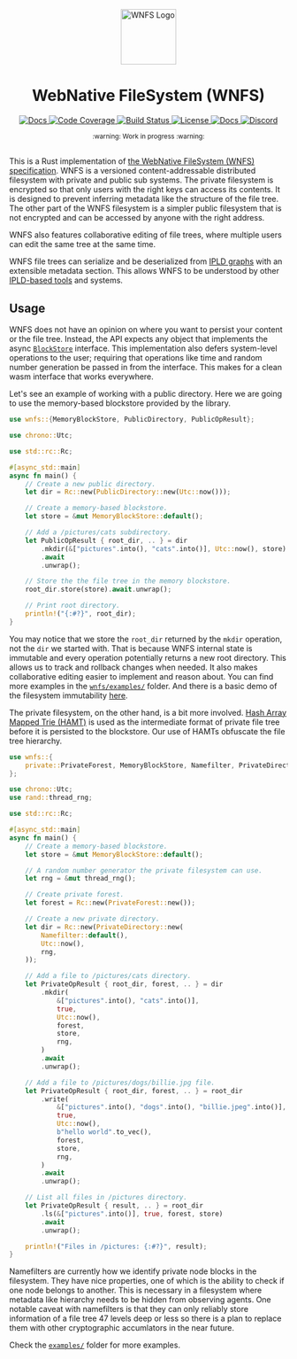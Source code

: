 <div align="center">
  <a href="https://github.com/wnfs-wg" target="_blank">
    <img src="https://raw.githubusercontent.com/wnfs-wg/rs-wnfs/main/assets/logo.png" alt="WNFS Logo" width="100" height="100"></img>
  </a>

  <h1 align="center">WebNative FileSystem (WNFS)</h1>

  <p>
    <a href="https://crates.io/crates/wnfs">
      <img src="https://img.shields.io/crates/v/wnfs?label=crates" alt="Docs">
    </a>
    <a href="https://codecov.io/gh/wnfs-wg/rs-wnfs">
      <img src="https://codecov.io/gh/wnfs-wg/rs-wnfs/branch/main/graph/badge.svg?token=95YHXFMFF4" alt="Code Coverage"/>
    </a>
    <a href="https://github.com/wnfs-wg/rs-wnfs/actions?query=">
      <img src="https://github.com/wnfs-wg/rs-wnfs/actions/workflows/checks.yaml/badge.svg" alt="Build Status">
    </a>
    <a href="https://github.com/wnfs-wg/rs-wnfs/blob/main/LICENSE">
      <img src="https://img.shields.io/badge/License-Apache%202.0-blue.svg" alt="License">
    </a>
    <a href="https://docs.rs/wnfs">
      <img src="https://img.shields.io/static/v1?label=Docs&message=docs.rs&color=blue" alt="Docs">
    </a>
    <a href="https://discord.gg/zAQBDEq">
      <img src="https://img.shields.io/static/v1?label=Discord&message=join%20us!&color=mediumslateblue" alt="Discord">
    </a>
  </p>
</div>

<div align="center"><sub>:warning: Work in progress :warning:</sub></div>

##

This is a Rust implementation of [the WebNative FileSystem (WNFS) specification][wnfs-spec]. WNFS is a versioned content-addressable distributed filesystem with private and public sub systems. The private filesystem is encrypted so that only users with the right keys can access its contents. It is designed to prevent inferring metadata like the structure of the file tree. The other part of the WNFS filesystem is a simpler public filesystem that is not encrypted and can be accessed by anyone with the right address.

WNFS also features collaborative editing of file trees, where multiple users can edit the same tree at the same time.

WNFS file trees can serialize and be deserialized from [IPLD graphs][ipld-spec] with an extensible metadata section. This allows WNFS to be understood by other [IPLD-based tools][npm-ipld-tools] and systems.

## Usage

WNFS does not have an opinion on where you want to persist your content or the file tree. Instead, the API expects any object that implements the async [`BlockStore`][blockstore-trait] interface. This implementation also defers system-level operations to the user; requiring that operations like time and random number generation be passed in from the interface. This makes for a clean wasm interface that works everywhere.

Let's see an example of working with a public directory. Here we are going to use the memory-based blockstore provided by the library.

```rust
use wnfs::{MemoryBlockStore, PublicDirectory, PublicOpResult};

use chrono::Utc;

use std::rc::Rc;

#[async_std::main]
async fn main() {
    // Create a new public directory.
    let dir = Rc::new(PublicDirectory::new(Utc::now()));

    // Create a memory-based blockstore.
    let store = &mut MemoryBlockStore::default();

    // Add a /pictures/cats subdirectory.
    let PublicOpResult { root_dir, .. } = dir
        .mkdir(&["pictures".into(), "cats".into()], Utc::now(), store)
        .await
        .unwrap();

    // Store the the file tree in the memory blockstore.
    root_dir.store(store).await.unwrap();

    // Print root directory.
    println!("{:#?}", root_dir);
}
```

You may notice that we store the `root_dir` returned by the `mkdir` operation, not the `dir` we started with. That is because WNFS internal state is immutable and every operation potentially returns a new root directory. This allows us to track and rollback changes when needed. It also makes collaborative editing easier to implement and reason about. You can find more examples in the [`wnfs/examples/`][wnfs-examples] folder. And there is a basic demo of the filesystem immutability [here][wnfs-graph-demo].

The private filesystem, on the other hand, is a bit more involved. [Hash Array Mapped Trie (HAMT)][hamt-wiki] is used as the intermediate format of private file tree before it is persisted to the blockstore. Our use of HAMTs obfuscate the file tree hierarchy.

```rust
use wnfs::{
    private::PrivateForest, MemoryBlockStore, Namefilter, PrivateDirectory, PrivateOpResult,
};

use chrono::Utc;
use rand::thread_rng;

use std::rc::Rc;

#[async_std::main]
async fn main() {
    // Create a memory-based blockstore.
    let store = &mut MemoryBlockStore::default();

    // A random number generator the private filesystem can use.
    let rng = &mut thread_rng();

    // Create private forest.
    let forest = Rc::new(PrivateForest::new());

    // Create a new private directory.
    let dir = Rc::new(PrivateDirectory::new(
        Namefilter::default(),
        Utc::now(),
        rng,
    ));

    // Add a file to /pictures/cats directory.
    let PrivateOpResult { root_dir, forest, .. } = dir
        .mkdir(
            &["pictures".into(), "cats".into()],
            true,
            Utc::now(),
            forest,
            store,
            rng,
        )
        .await
        .unwrap();

    // Add a file to /pictures/dogs/billie.jpg file.
    let PrivateOpResult { root_dir, forest, .. } = root_dir
        .write(
            &["pictures".into(), "dogs".into(), "billie.jpeg".into()],
            true,
            Utc::now(),
            b"hello world".to_vec(),
            forest,
            store,
            rng,
        )
        .await
        .unwrap();

    // List all files in /pictures directory.
    let PrivateOpResult { result, .. } = root_dir
        .ls(&["pictures".into()], true, forest, store)
        .await
        .unwrap();

    println!("Files in /pictures: {:#?}", result);
}
```

Namefilters are currently how we identify private node blocks in the filesystem. They have nice properties, one of which is the ability to check if one node belongs to another. This is necessary in a filesystem where metadata like hierarchy needs to be hidden from observing agents. One notable caveat with namefilters is that they can only reliably store information of a file tree 47 levels deep or less so there is a plan to replace them with other cryptographic accumlators in the near future.

Check the [`examples/`][wnfs-examples] folder for more examples.

[blockstore-trait]: https://github.com/wnfs-wg/rs-wnfs/blob/main/wnfs/src/common/blockstore.rs
[hamt-wiki]: https://en.wikipedia.org/wiki/Hash_array_mapped_trie
[ipld-spec]: https://ipld.io/
[npm-ipld-tools]: https://www.npmjs.com/search?q=ipld
[wnfs-examples]: https://github.com/wnfs-wg/rs-wnfs/tree/main/wnfs/examples
[wnfs-graph-demo]: https://calm-thin-barista.fission.app
[wnfs-spec]: https://github.com/wnfs-wg/spec
